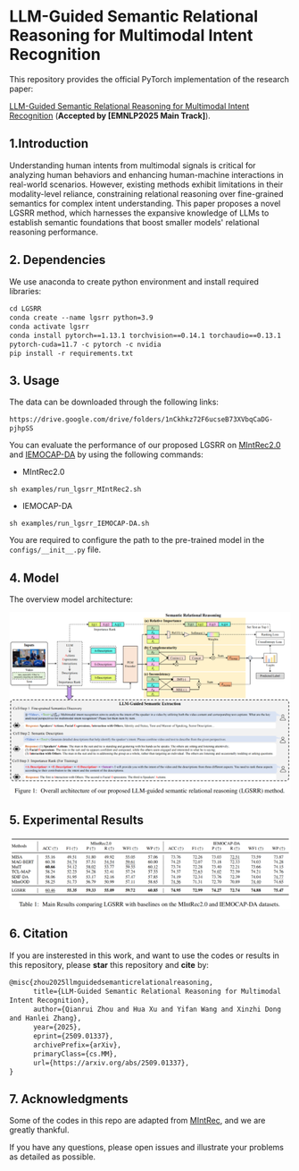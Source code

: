 # LLM-Guided Semantic Relational Reasoning for Multimodal Intent Recognition

This repository provides the official PyTorch implementation of the research paper:

 [LLM-Guided Semantic Relational Reasoning for Multimodal Intent Recognition](https://arxiv.org/abs/2509.01337) (**Accepted by [EMNLP2025 Main Track]**). 

## 1.Introduction

Understanding human intents from multimodal signals is critical for analyzing human behaviors and enhancing human-machine interactions in real-world scenarios. However, existing methods exhibit limitations in their modality-level reliance, constraining relational reasoning over fine-grained semantics for complex intent understanding. This paper proposes a novel LGSRR method, which harnesses the expansive knowledge of LLMs to establish semantic foundations that boost smaller models' relational reasoning performance.

## 2. Dependencies 

We use anaconda to create python environment and install required libraries:

```
cd LGSRR
conda create --name lgsrr python=3.9
conda activate lgsrr
conda install pytorch==1.13.1 torchvision==0.14.1 torchaudio==0.13.1 pytorch-cuda=11.7 -c pytorch -c nvidia
pip install -r requirements.txt
```

## 3. Usage

The data can be downloaded through the following links:

```
https://drive.google.com/drive/folders/1nCkhkz72F6ucseB73XVbqCaDG-pjhpSS
```

You can evaluate the performance of our proposed LGSRR on [MIntRec2.0](https://proceedings.iclr.cc/paper_files/paper/2024/file/ca97c1a8c52889c49e16497912244c3b-Paper-Conference.pdf) and [IEMOCAP-DA](https://aclanthology.org/2020.acl-main.402.pdf) by using the following commands:

- MIntRec2.0

```
sh examples/run_lgsrr_MIntRec2.sh
```

- IEMOCAP-DA

```
sh examples/run_lgsrr_IEMOCAP-DA.sh
```

You are required to configure the path to the pre-trained model in the `configs/__init__.py` file.

## 4. Model

The overview model architecture:

![LGSRR](figs/LGSRR.png)


## 5. Experimental Results

![Experimental_Results](figs/Experimental_Results.png)

## 6. Citation

If you are insterested in this work, and want to use the codes or results in this repository, please **star** this repository and **cite** by:

```
@misc{zhou2025llmguidedsemanticrelationalreasoning,
      title={LLM-Guided Semantic Relational Reasoning for Multimodal Intent Recognition}, 
      author={Qianrui Zhou and Hua Xu and Yifan Wang and Xinzhi Dong and Hanlei Zhang},
      year={2025},
      eprint={2509.01337},
      archivePrefix={arXiv},
      primaryClass={cs.MM},
      url={https://arxiv.org/abs/2509.01337}, 
}
```

## 7. Acknowledgments

Some of the codes in this repo are adapted from [MIntRec](https://github.com/thuiar/MIntRec/tree/main), and we are greatly thankful.

If you have any questions, please open issues and illustrate your problems as detailed as possible.



